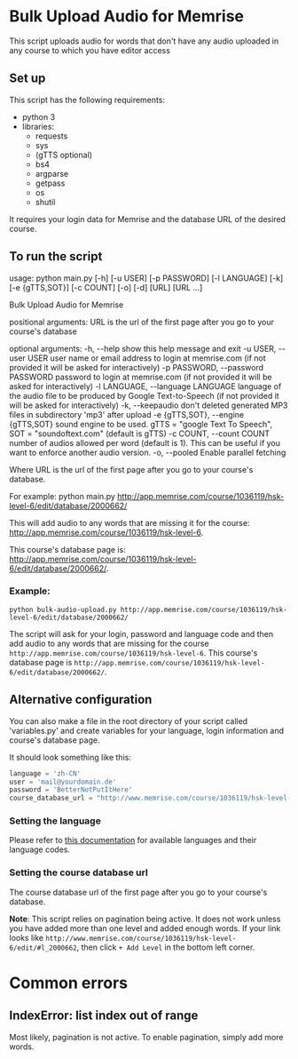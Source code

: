 # Bulk Upload Audio for Memrise
This script uploads audio for words that don't have any audio uploaded in any course to which you have editor access

## Set up
This script has the following requirements:
* python 3
* libraries:
  * requests
  * sys
  * (gTTS optional)
  * bs4
  * argparse
  * getpass
  * os
  * shutil

It requires your login data for Memrise and the database URL of the desired course.

## To run the script
usage: python main.py [-h] [-u USER] [-p PASSWORD] [-l LANGUAGE] [-k]
                            [-e {gTTS,SOT}] [-c COUNT] [-o] [-d]
                            [URL] [URL ...]

Bulk Upload Audio for Memrise

positional arguments:
  URL                   is the url of the first page after you go to your
                        course's database

optional arguments:
  -h, --help            show this help message and exit
  -u USER, --user USER  user name or email address to login at memrise.com (if
                        not provided it will be asked for interactively)
  -p PASSWORD, --password PASSWORD
                        password to login at memrise.com (if not provided it
                        will be asked for interactively)
  -l LANGUAGE, --language LANGUAGE
                        language of the audio file to be produced by Google
                        Text-to-Speech (if not provided it will be asked for
                        interactively)
  -k, --keepaudio       don't deleted generated MP3 files in subdirectory
                        'mp3' after upload
  -e {gTTS,SOT}, --engine {gTTS,SOT}
                        sound engine to be used. gTTS = "google Text To
                        Speech", SOT = "soundoftext.com" (default is gTTS)
  -c COUNT, --count COUNT
                        number of audios allowed per word (default is 1). This can be useful if you want to enforce another audio version.
  -o, --pooled          Enable parallel fetching


Where URL is the url of the first page after you go to your course's database.

For example:
python main.py http://app.memrise.com/course/1036119/hsk-level-6/edit/database/2000662/

This will add audio to any words that are missing it for the course:
http://app.memrise.com/course/1036119/hsk-level-6.

This course's database page is:
http://app.memrise.com/course/1036119/hsk-level-6/edit/database/2000662/.

### Example:
`python bulk-audio-upload.py http://app.memrise.com/course/1036119/hsk-level-6/edit/database/2000662/`

The script will ask for your login, password and language code and then add audio to any words that are missing for the course `http://app.memrise.com/course/1036119/hsk-level-6`. This course's database page is `http://app.memrise.com/course/1036119/hsk-level-6/edit/database/2000662/`.

## Alternative configuration

You can also make a file in the root directory of your script called 'variables.py' and create variables for your language, login information and course's database page.

It should look something like this:
```python
language = 'zh-CN'
user = 'mail@yourdomain.de'
password = 'BetterNotPutItHere'
course_database_url = "http://www.memrise.com/course/1036119/hsk-level-6/edit/database/2000662/"
```

### Setting the language

Please refer to [this documentation](https://soundoftext.com/docs#voices) for available languages and their language codes.

### Setting the course database url

The course database url of the first page after you go to your course's database.

**Note**: This script relies on pagination being active. It does not work unless you have added more than one level and added enough words. If your link looks like `http://www.memrise.com/course/1036119/hsk-level-6/edit/#l_2000662`, then click `+ Add Level` in the bottom left corner.

# Common errors

## IndexError: list index out of range

Most likely, pagination is not active. To enable pagination, simply add more words.
